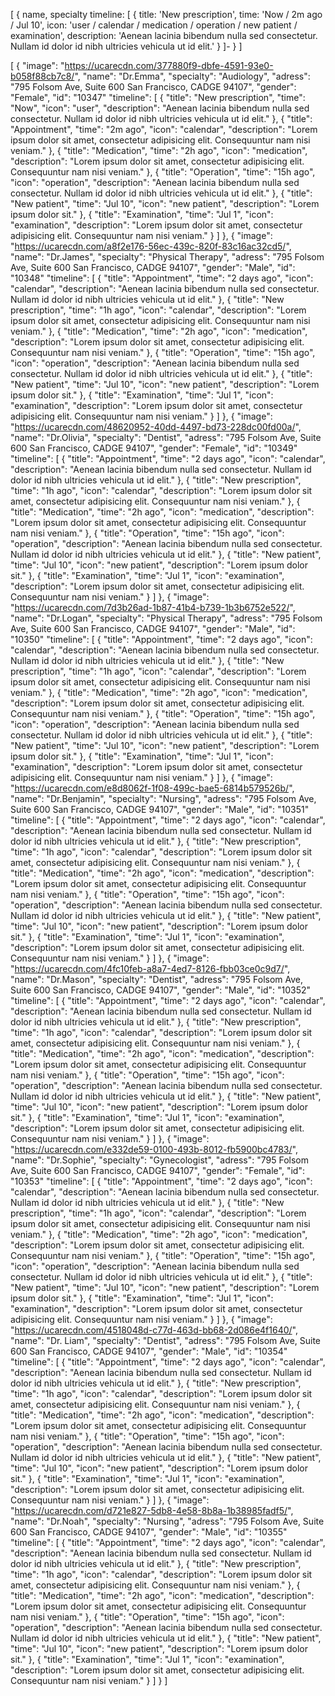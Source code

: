 [
    {
        name,
        specialty 
        timeline: [
            {
                title: 'New prescription', 
                time: 'Now / 2m ago / Jul 10',
                icon: 'user / calendar / medication / operation / new patient / examination',
                description: 'Aenean lacinia bibendum nulla sed consectetur. Nullam id dolor id nibh ultricies vehicula ut id elit.'
            }
        ]-
    }
]

[
  {
    "image": "https://ucarecdn.com/377880f9-dbfe-4591-93e0-b058f88cb7c8/",
    "name": "Dr.Emma",
    "specialty": "Audiology",
    "adress": "795 Folsom Ave, Suite 600 San Francisco, CADGE 94107",
    "gender": "Female", 
    "id": "10347"
    "timeline": [
        {
            "title": "New prescription", 
            "time": "Now",
            "icon": "user",
            "description": "Aenean lacinia bibendum nulla sed consectetur. Nullam id dolor id nibh ultricies vehicula ut id elit."
        },
        {
            "title": "Appointment", 
            "time": "2m ago",
            "icon": "calendar",
            "description": "Lorem ipsum dolor sit amet, consectetur adipisicing elit. Consequuntur nam nisi veniam."
        },
        {
            "title": "Medication", 
            "time": "2h ago",
            "icon": "medication",
            "description": "Lorem ipsum dolor sit amet, consectetur adipisicing elit. Consequuntur nam nisi veniam."
        },
        {
            "title": "Operation", 
            "time": "15h ago",
            "icon": "operation",
            "description": "Aenean lacinia bibendum nulla sed consectetur. Nullam id dolor id nibh ultricies vehicula ut id elit."
        },
        {
            "title": "New patient", 
            "time": "Jul 10",
            "icon": "new patient",
            "description": "Lorem ipsum dolor sit."
        },
        {
            "title": "Examination", 
            "time": "Jul 1",
            "icon": "examination",
            "description": "Lorem ipsum dolor sit amet, consectetur adipisicing elit. Consequuntur nam nisi veniam."
        }
    ]
  },
  {
    "image": "https://ucarecdn.com/a8f2e176-56ec-439c-820f-83c16ac32cd5/",
    "name": "Dr.James",
    "specialty": "Physical Therapy",
    "adress": "795 Folsom Ave, Suite 600 San Francisco, CADGE 94107",
     "gender": "Male", 
    "id": "10348"
    "timeline": [
        {
            "title": "Appointment", 
            "time": "2 days ago",
            "icon": "calendar",
            "description": "Aenean lacinia bibendum nulla sed consectetur. Nullam id dolor id nibh ultricies vehicula ut id elit."
        },
        {
            "title": "New prescription", 
            "time": "1h ago",
            "icon": "calendar",
            "description": "Lorem ipsum dolor sit amet, consectetur adipisicing elit. Consequuntur nam nisi veniam."
        },
        {
            "title": "Medication", 
            "time": "2h ago",
            "icon": "medication",
            "description": "Lorem ipsum dolor sit amet, consectetur adipisicing elit. Consequuntur nam nisi veniam."
        },
        {
            "title": "Operation", 
            "time": "15h ago",
            "icon": "operation",
            "description": "Aenean lacinia bibendum nulla sed consectetur. Nullam id dolor id nibh ultricies vehicula ut id elit."
        },
        {
            "title": "New patient", 
            "time": "Jul 10",
            "icon": "new patient",
            "description": "Lorem ipsum dolor sit."
        },
        {
            "title": "Examination", 
            "time": "Jul 1",
            "icon": "examination",
            "description": "Lorem ipsum dolor sit amet, consectetur adipisicing elit. Consequuntur nam nisi veniam."
        }
    ]
  },
  {
    "image": "https://ucarecdn.com/48620952-40dd-4497-bd73-228dc00fd00a/",
    "name": "Dr.Olivia",
    "specialty": "Dentist",
    "adress": "795 Folsom Ave, Suite 600 San Francisco, CADGE 94107",
     "gender": "Female", 
    "id": "10349"
    "timeline": [
        {
            "title": "Appointment", 
            "time": "2 days ago",
            "icon": "calendar",
            "description": "Aenean lacinia bibendum nulla sed consectetur. Nullam id dolor id nibh ultricies vehicula ut id elit."
        },
        {
            "title": "New prescription", 
            "time": "1h ago",
            "icon": "calendar",
            "description": "Lorem ipsum dolor sit amet, consectetur adipisicing elit. Consequuntur nam nisi veniam."
        },
        {
            "title": "Medication", 
            "time": "2h ago",
            "icon": "medication",
            "description": "Lorem ipsum dolor sit amet, consectetur adipisicing elit. Consequuntur nam nisi veniam."
        },
        {
            "title": "Operation", 
            "time": "15h ago",
            "icon": "operation",
            "description": "Aenean lacinia bibendum nulla sed consectetur. Nullam id dolor id nibh ultricies vehicula ut id elit."
        },
        {
            "title": "New patient", 
            "time": "Jul 10",
            "icon": "new patient",
            "description": "Lorem ipsum dolor sit."
        },
        {
            "title": "Examination", 
            "time": "Jul 1",
            "icon": "examination",
            "description": "Lorem ipsum dolor sit amet, consectetur adipisicing elit. Consequuntur nam nisi veniam."
        }
    ]
  },
  {
    "image": "https://ucarecdn.com/7d3b26ad-1b87-41b4-b739-1b3b6752e522/",
    "name": "Dr.Logan",
    "specialty": "Physical Therapy",
    "adress": "795 Folsom Ave, Suite 600 San Francisco, CADGE 94107",
     "gender": "Male", 
    "id": "10350"
    "timeline": [
        {
            "title": "Appointment", 
            "time": "2 days ago",
            "icon": "calendar",
            "description": "Aenean lacinia bibendum nulla sed consectetur. Nullam id dolor id nibh ultricies vehicula ut id elit."
        },
        {
            "title": "New prescription", 
            "time": "1h ago",
            "icon": "calendar",
            "description": "Lorem ipsum dolor sit amet, consectetur adipisicing elit. Consequuntur nam nisi veniam."
        },
        {
            "title": "Medication", 
            "time": "2h ago",
            "icon": "medication",
            "description": "Lorem ipsum dolor sit amet, consectetur adipisicing elit. Consequuntur nam nisi veniam."
        },
        {
            "title": "Operation", 
            "time": "15h ago",
            "icon": "operation",
            "description": "Aenean lacinia bibendum nulla sed consectetur. Nullam id dolor id nibh ultricies vehicula ut id elit."
        },
        {
            "title": "New patient", 
            "time": "Jul 10",
            "icon": "new patient",
            "description": "Lorem ipsum dolor sit."
        },
        {
            "title": "Examination", 
            "time": "Jul 1",
            "icon": "examination",
            "description": "Lorem ipsum dolor sit amet, consectetur adipisicing elit. Consequuntur nam nisi veniam."
        }
    ]
  },
  {
    "image": "https://ucarecdn.com/e8d8062f-1f08-499c-bae5-6814b579526b/",
    "name": "Dr.Benjamin",
    "specialty": "Nursing",
    "adress": "795 Folsom Ave, Suite 600 San Francisco, CADGE 94107",
     "gender": "Male", 
    "id": "10351"
    "timeline": [
        {
            "title": "Appointment", 
            "time": "2 days ago",
            "icon": "calendar",
            "description": "Aenean lacinia bibendum nulla sed consectetur. Nullam id dolor id nibh ultricies vehicula ut id elit."
        },
        {
            "title": "New prescription", 
            "time": "1h ago",
            "icon": "calendar",
            "description": "Lorem ipsum dolor sit amet, consectetur adipisicing elit. Consequuntur nam nisi veniam."
        },
        {
            "title": "Medication", 
            "time": "2h ago",
            "icon": "medication",
            "description": "Lorem ipsum dolor sit amet, consectetur adipisicing elit. Consequuntur nam nisi veniam."
        },
        {
            "title": "Operation", 
            "time": "15h ago",
            "icon": "operation",
            "description": "Aenean lacinia bibendum nulla sed consectetur. Nullam id dolor id nibh ultricies vehicula ut id elit."
        },
        {
            "title": "New patient", 
            "time": "Jul 10",
            "icon": "new patient",
            "description": "Lorem ipsum dolor sit."
        },
        {
            "title": "Examination", 
            "time": "Jul 1",
            "icon": "examination",
            "description": "Lorem ipsum dolor sit amet, consectetur adipisicing elit. Consequuntur nam nisi veniam."
        }
    ]
  },
  {
    "image": "https://ucarecdn.com/4fc10feb-a8a7-4ed7-8126-fbb03ce0c9d7/",
    "name": "Dr.Mason",
    "specialty": "Dentist",
    "adress": "795 Folsom Ave, Suite 600 San Francisco, CADGE 94107",
     "gender": "Male", 
    "id": "10352"
    "timeline": [
        {
            "title": "Appointment", 
            "time": "2 days ago",
            "icon": "calendar",
            "description": "Aenean lacinia bibendum nulla sed consectetur. Nullam id dolor id nibh ultricies vehicula ut id elit."
        },
        {
            "title": "New prescription", 
            "time": "1h ago",
            "icon": "calendar",
            "description": "Lorem ipsum dolor sit amet, consectetur adipisicing elit. Consequuntur nam nisi veniam."
        },
        {
            "title": "Medication", 
            "time": "2h ago",
            "icon": "medication",
            "description": "Lorem ipsum dolor sit amet, consectetur adipisicing elit. Consequuntur nam nisi veniam."
        },
        {
            "title": "Operation", 
            "time": "15h ago",
            "icon": "operation",
            "description": "Aenean lacinia bibendum nulla sed consectetur. Nullam id dolor id nibh ultricies vehicula ut id elit."
        },
        {
            "title": "New patient", 
            "time": "Jul 10",
            "icon": "new patient",
            "description": "Lorem ipsum dolor sit."
        },
        {
            "title": "Examination", 
            "time": "Jul 1",
            "icon": "examination",
            "description": "Lorem ipsum dolor sit amet, consectetur adipisicing elit. Consequuntur nam nisi veniam."
        }
    ]
  },
  {
    "image": "https://ucarecdn.com/e332de59-0100-493b-8012-fb5900bc4783/",
    "name": "Dr.Sophie",
    "specialty": "Gynecologist",
    "adress": "795 Folsom Ave, Suite 600 San Francisco, CADGE 94107",
     "gender": "Female", 
    "id": "10353"
    "timeline": [
        {
            "title": "Appointment", 
            "time": "2 days ago",
            "icon": "calendar",
            "description": "Aenean lacinia bibendum nulla sed consectetur. Nullam id dolor id nibh ultricies vehicula ut id elit."
        },
        {
            "title": "New prescription", 
            "time": "1h ago",
            "icon": "calendar",
            "description": "Lorem ipsum dolor sit amet, consectetur adipisicing elit. Consequuntur nam nisi veniam."
        },
        {
            "title": "Medication", 
            "time": "2h ago",
            "icon": "medication",
            "description": "Lorem ipsum dolor sit amet, consectetur adipisicing elit. Consequuntur nam nisi veniam."
        },
        {
            "title": "Operation", 
            "time": "15h ago",
            "icon": "operation",
            "description": "Aenean lacinia bibendum nulla sed consectetur. Nullam id dolor id nibh ultricies vehicula ut id elit."
        },
        {
            "title": "New patient", 
            "time": "Jul 10",
            "icon": "new patient",
            "description": "Lorem ipsum dolor sit."
        },
        {
            "title": "Examination", 
            "time": "Jul 1",
            "icon": "examination",
            "description": "Lorem ipsum dolor sit amet, consectetur adipisicing elit. Consequuntur nam nisi veniam."
        }
    ]
  },
  {
    "image": "https://ucarecdn.com/4518048d-c77d-463d-bb68-2d086e4f1640/",
    "name": "Dr. Liam",
    "specialty": "Dentist",
    "adress": "795 Folsom Ave, Suite 600 San Francisco, CADGE 94107",
     "gender": "Male", 
    "id": "10354"
    "timeline": [
        {
            "title": "Appointment", 
            "time": "2 days ago",
            "icon": "calendar",
            "description": "Aenean lacinia bibendum nulla sed consectetur. Nullam id dolor id nibh ultricies vehicula ut id elit."
        },
        {
            "title": "New prescription", 
            "time": "1h ago",
            "icon": "calendar",
            "description": "Lorem ipsum dolor sit amet, consectetur adipisicing elit. Consequuntur nam nisi veniam."
        },
        {
            "title": "Medication", 
            "time": "2h ago",
            "icon": "medication",
            "description": "Lorem ipsum dolor sit amet, consectetur adipisicing elit. Consequuntur nam nisi veniam."
        },
        {
            "title": "Operation", 
            "time": "15h ago",
            "icon": "operation",
            "description": "Aenean lacinia bibendum nulla sed consectetur. Nullam id dolor id nibh ultricies vehicula ut id elit."
        },
        {
            "title": "New patient", 
            "time": "Jul 10",
            "icon": "new patient",
            "description": "Lorem ipsum dolor sit."
        },
        {
            "title": "Examination", 
            "time": "Jul 1",
            "icon": "examination",
            "description": "Lorem ipsum dolor sit amet, consectetur adipisicing elit. Consequuntur nam nisi veniam."
        }
    ]
  },
  {
    "image": "https://ucarecdn.com/d721e827-5db8-4e58-8b8a-1b38985fadf5/",
    "name": "Dr.Noah",
    "specialty": "Nursing",
    "adress": "795 Folsom Ave, Suite 600 San Francisco, CADGE 94107",
     "gender": "Male", 
    "id": "10355"
    "timeline": [
        {
            "title": "Appointment", 
            "time": "2 days ago",
            "icon": "calendar",
            "description": "Aenean lacinia bibendum nulla sed consectetur. Nullam id dolor id nibh ultricies vehicula ut id elit."
        },
        {
            "title": "New prescription", 
            "time": "1h ago",
            "icon": "calendar",
            "description": "Lorem ipsum dolor sit amet, consectetur adipisicing elit. Consequuntur nam nisi veniam."
        },
        {
            "title": "Medication", 
            "time": "2h ago",
            "icon": "medication",
            "description": "Lorem ipsum dolor sit amet, consectetur adipisicing elit. Consequuntur nam nisi veniam."
        },
        {
            "title": "Operation", 
            "time": "15h ago",
            "icon": "operation",
            "description": "Aenean lacinia bibendum nulla sed consectetur. Nullam id dolor id nibh ultricies vehicula ut id elit."
        },
        {
            "title": "New patient", 
            "time": "Jul 10",
            "icon": "new patient",
            "description": "Lorem ipsum dolor sit."
        },
        {
            "title": "Examination", 
            "time": "Jul 1",
            "icon": "examination",
            "description": "Lorem ipsum dolor sit amet, consectetur adipisicing elit. Consequuntur nam nisi veniam."
        }
    ]
  }
]